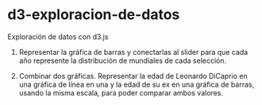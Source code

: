 # d3-exploracion-de-datos
Exploración de datos con d3.js

1. Representar la gráfica de barras y conectarlas al slider para que cada año represente la distribución de mundiales de cada selección. 


2. Combinar dos gráficas. Representar la edad de Leonardo DiCaprio en una gráfica de línea en una y la edad de su ex en una gráfica de barras, usando la misma escala, para poder comparar ambos valores.
